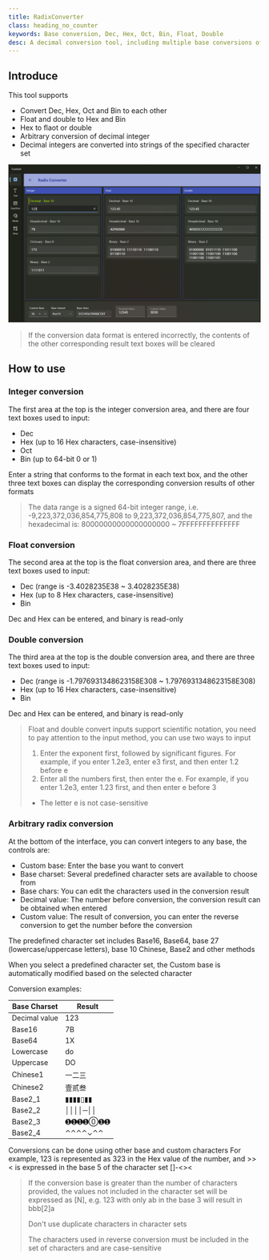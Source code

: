 ```yaml
---
title: RadixConverter
class: heading_no_counter
keywords: Base conversion, Dec, Hex, Oct, Bin, Float, Double
desc: A decimal conversion tool, including multiple base conversions of integer and float number
---
```


## Introduce

This tool supports
* Convert Dec, Hex, Oct and Bin to each other
* Float and double to Hex and Bin
* Hex to flaot or double
* Arbitrary conversion of decimal integer
* Decimal integers are converted into strings of the specified character set

![](../../assets/images/ToolsSet/TS1.png)

> If the conversion data format is entered incorrectly, the contents of the other corresponding result text boxes will be cleared

## How to use

### Integer conversion
The first area at the top is the integer conversion area, and there are four text boxes used to input:
* Dec
* Hex (up to 16 Hex characters, case-insensitive)
* Oct
* Bin (up to 64-bit 0 or 1)

Enter a string that conforms to the format in each text box, and the other three text boxes can display the corresponding conversion results of other formats

> The data range is a signed 64-bit integer range, i.e. -9,223,372,036,854,775,808 to 9,223,372,036,854,775,807, and the hexadecimal is: 80000000000000000000 ~ 7FFFFFFFFFFFFFF 


### Float conversion
The second area at the top is the float conversion area, and there are three text boxes used to input:
* Dec (range is -3.4028235E38 ~ 3.4028235E38)
* Hex (up to 8 Hex characters, case-insensitive)
* Bin

Dec and Hex can be entered, and binary is read-only

### Double conversion
The third area at the top is the double conversion area, and there are three text boxes used to input:
* Dec (range is -1.7976931348623158E308 ~ 1.7976931348623158E308)
* Hex (up to 16 Hex characters, case-insensitive)
* Bin

Dec and Hex can be entered, and binary is read-only

> Float and double convert inputs support scientific notation, you need to pay attention to the input method, you can use two ways to input
> 1. Enter the exponent first, followed by significant figures. For example, if you enter 1.2e3, enter e3 first, and then enter 1.2 before e
> 2. Enter all the numbers first, then enter the e. For example, if you enter 1.2e3, enter 1.23 first, and then enter e before 3
> * The letter e is not case-sensitive

### Arbitrary radix conversion

At the bottom of the interface, you can convert integers to any base, the controls are:
* Custom base: Enter the base you want to convert
* Base charset: Several predefined character sets are available to choose from
* Base chars: You can edit the characters used in the conversion result
* Decimal value: The number before conversion, the conversion result can be obtained when entered
* Custom value: The result of conversion, you can enter the reverse conversion to get the number before the conversion

The predefined character set includes Base16, Base64, base 27 (lowercase/uppercase letters), base 10 Chinese, Base2 and other methods

When you select a predefined character set, the Custom base is automatically modified based on the selected character

Conversion examples:

|Base Charset|Result|
|-|-|
| Decimal value | 123 |
| Base16 | 7B |
| Base64 | 1X |
| Lowercase| do|
|Uppercase|DO|
|Chinese1|一二三|
|Chinese2|壹贰叁|
|Base2_1|▮▮▮▮▯▮▮|
|Base2_2|││││─││|
|Base2_3|➊➊➊➊⓪➊➊|
|Base2_4|⌃⌃⌃⌃⌄⌃⌃|

Conversions can be done using other base and custom characters
For example, 123 is represented as 323 in the Hex value of the number, and >>< is expressed in the base 5 of the character set []-<><
 
> If the conversion base is greater than the number of characters provided, the values not included in the character set will be expressed as [N], e.g. 123 with only ab in the base 3 will result in bbb[2]a
>
> Don't use duplicate characters in character sets
>
> The characters used in reverse conversion must be included in the set of characters and are case-sensitive